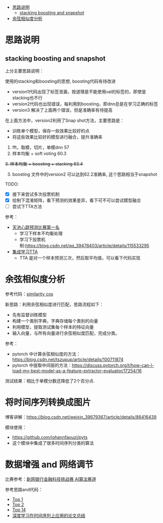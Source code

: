 <!--ts-->
* [思路说明](#思路说明)
   * [stacking boosting and snapshot](#stacking-boosting-and-snapshot)
* [余弦相似度分析](#余弦相似度分析)

<!-- Added by: mikizhu, at: 2021年 6月16日 星期三 19时30分27秒 CST -->

<!--te-->
# 思路说明

## stacking boosting and snapshot

上分主要思路说明：

使用的stacking和boosting的思想, boosting代码有待改进
- version1代码出现了标签泄漏，按道理是不能使用val的标签的，即使是stacking也不行
- version2代码也出现错误，每利用到boosting，即dnn总是在学习正确的标签
- version3 解决了上面两个错误，但是准确率有待提高

在上面方法中，version2利用了Snap shot方法，主要思路是：

- 训练单个模型，保存一些效果比较好的点
- 将这些效果比较好的模型进行融合，提升准确率

1. fft，取模，切片，单模dnn 57
2. 样本均衡 + soft voting 60.3

~~3. 样本均衡 + boosting + stacking 63.4~~

3. boosting 文件中的version2 可以达到62.2准确率, 这个思路相当于snapshot


TODO:

- [x] 接下来尝试多次投票机制
- [x] 绘制下混淆矩阵，看下预测的效果差异，看下可不可以尝试模型融合
- [ ] 尝试下TTA方法

参考：

- [天池心跳预测比赛第一名](https://tianchi.aliyun.com/notebook-ai/detail?spm=5176.12586969.1002.3.3cf267f7aXHfU6&postId=231585)
  - 学习下样本不均衡处理
  - 学习下投票机制:https://blog.csdn.net/qq_39478403/article/details/115533295
- [集成学习TTA](https://tianchi.aliyun.com/notebook-ai/detail?spm=5176.12586969.1002.18.2ce823e6FF4FLX&postId=108656)
  - TTA 是对一个样本预测三次，然后取平均值，可以看下代码实现

# 余弦相似度分析

参考代码：[similarity cos](./similarity_cos/eda.ipynb) 

新思路：利用余弦相似度进行匹配，思路流程如下：
- 先有监督训练模型
- 构建一个类别字典，字典存储每个类别的向量
- 利用模型，提取测试集每个样本的特征向量
- 输入向量，与所有向量进行余弦相似度匹配，完成分类。

参考：
- pytorch 中计算余弦相似度的方法：https://blog.csdn.net/tszupup/article/details/100711874
- pytorch 中提取中间层的方法：https://discuss.pytorch.org/t/how-can-l-load-my-best-model-as-a-feature-extractor-evaluator/17254/16

测试结果：相比于单模分数还降低了2个百分点.

# 将时间序列转换成图片

博客讲解：https://blog.csdn.net/weixin_39679367/article/details/86416439

模块使用：
- https://github.com/johannfaouzi/pyts
- 这个模块中集成了很多时间序列分类的算法

# 数据增强 and 网络调节

比赛参考：[新网银行金融科技挑战赛 AI算法赛道](https://www.heywhale.com/home/competition/5ece30cc73a1b3002c9f1bf5/content/6) 

参考思路and代码：

- [Top 1](https://github.com/miziha-zp/xw2020-top1) 
- [Top 2](https://github.com/China-ChallengeHub/Cellphone-Behavior) 
- [Top 14](https://github.com/MichaelYin1994/kesci-mobile-behavior) 
- [深度学习在时间序列上应用的论文总结](https://zhuanlan.zhihu.com/p/83130649) 
